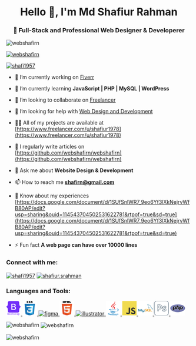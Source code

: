 <h1 align="center">Hello 👋, I'm Md Shafiur Rahman</h1>
<h3 align="center">🎯 Full-Stack and Professional Web Designer & Developerer</h3>

<p align="left"> <img src="https://komarev.com/ghpvc/?username=webshafirn&label=Profile%20views&color=0e75b6&style=flat" alt="webshafirn" /> </p>

<p align="left"> <a href="https://github.com/ryo-ma/github-profile-trophy"><img src="https://github-profile-trophy.vercel.app/?username=webshafirn" alt="webshafirn" /></a> </p>

<p align="left"> <a href="https://twitter.com/shafi1957" target="blank"><img src="https://img.shields.io/twitter/follow/shafi1957?logo=twitter&style=for-the-badge" alt="shafi1957" /></a> </p>

- 🔭 I’m currently working on [Fiverr](https://www.fiverr.com/shafiurrahman_5/buying?source=avatar_menu_profile)

- 🌱 I’m currently learning **JavaScript | PHP | MySQL | WordPress**

- 👯 I’m looking to collaborate on [Freelancer](https://www.freelancer.com/u/shafiur1978)

- 🤝 I’m looking for help with [Web Design and Development](https://www.freelancer.com/u/shafiur1978)

- 👨‍💻 All of my projects are available at [https://www.freelancer.com/u/shafiur1978](https://www.freelancer.com/u/shafiur1978)

- 📝 I regularly write articles on [https://github.com/webshafirn/webshafirn](https://github.com/webshafirn/webshafirn)

- 💬 Ask me about **Website Design & Development**

- 📫 How to reach me **shafirn@gmail.com**

- 📄 Know about my experiences [https://docs.google.com/document/d/1SUfSnlWR7_9eo6Yf3lXkNejrvWfB80AP/edit?usp=sharing&ouid=114543704502531622781&rtpof=true&sd=true](https://docs.google.com/document/d/1SUfSnlWR7_9eo6Yf3lXkNejrvWfB80AP/edit?usp=sharing&ouid=114543704502531622781&rtpof=true&sd=true)

- ⚡ Fun fact **A web page can have over 10000 lines**

<h3 align="left">Connect with me:</h3>
<p align="left">
<a href="https://twitter.com/shafi1957" target="blank"><img align="center" src="https://raw.githubusercontent.com/rahuldkjain/github-profile-readme-generator/master/src/images/icons/Social/twitter.svg" alt="shafi1957" height="30" width="40" /></a>
<a href="https://fb.com/shafiur.srahman" target="blank"><img align="center" src="https://raw.githubusercontent.com/rahuldkjain/github-profile-readme-generator/master/src/images/icons/Social/facebook.svg" alt="shafiur.srahman" height="30" width="40" /></a>
</p>

<h3 align="left">Languages and Tools:</h3>
<p align="left"> <a href="https://getbootstrap.com" target="_blank" rel="noreferrer"> <img src="https://raw.githubusercontent.com/devicons/devicon/master/icons/bootstrap/bootstrap-plain-wordmark.svg" alt="bootstrap" width="40" height="40"/> </a> <a href="https://www.w3schools.com/css/" target="_blank" rel="noreferrer"> <img src="https://raw.githubusercontent.com/devicons/devicon/master/icons/css3/css3-original-wordmark.svg" alt="css3" width="40" height="40"/> </a> <a href="https://www.figma.com/" target="_blank" rel="noreferrer"> <img src="https://www.vectorlogo.zone/logos/figma/figma-icon.svg" alt="figma" width="40" height="40"/> </a> <a href="https://www.w3.org/html/" target="_blank" rel="noreferrer"> <img src="https://raw.githubusercontent.com/devicons/devicon/master/icons/html5/html5-original-wordmark.svg" alt="html5" width="40" height="40"/> </a> <a href="https://www.adobe.com/in/products/illustrator.html" target="_blank" rel="noreferrer"> <img src="https://www.vectorlogo.zone/logos/adobe_illustrator/adobe_illustrator-icon.svg" alt="illustrator" width="40" height="40"/> </a> <a href="https://www.java.com" target="_blank" rel="noreferrer"> <img src="https://raw.githubusercontent.com/devicons/devicon/master/icons/java/java-original.svg" alt="java" width="40" height="40"/> </a> <a href="https://developer.mozilla.org/en-US/docs/Web/JavaScript" target="_blank" rel="noreferrer"> <img src="https://raw.githubusercontent.com/devicons/devicon/master/icons/javascript/javascript-original.svg" alt="javascript" width="40" height="40"/> </a> <a href="https://www.mysql.com/" target="_blank" rel="noreferrer"> <img src="https://raw.githubusercontent.com/devicons/devicon/master/icons/mysql/mysql-original-wordmark.svg" alt="mysql" width="40" height="40"/> </a> <a href="https://www.photoshop.com/en" target="_blank" rel="noreferrer"> <img src="https://raw.githubusercontent.com/devicons/devicon/master/icons/photoshop/photoshop-line.svg" alt="photoshop" width="40" height="40"/> </a> <a href="https://www.php.net" target="_blank" rel="noreferrer"> <img src="https://raw.githubusercontent.com/devicons/devicon/master/icons/php/php-original.svg" alt="php" width="40" height="40"/> </a> </p>

<p><img align="left" src="https://github-readme-stats.vercel.app/api/top-langs?username=webshafirn&show_icons=true&locale=en&layout=compact" alt="webshafirn" /></p>

<p>&nbsp;<img align="center" src="https://github-readme-stats.vercel.app/api?username=webshafirn&show_icons=true&locale=en" alt="webshafirn" /></p>

<p><img align="center" src="https://github-readme-streak-stats.herokuapp.com/?user=webshafirn&" alt="webshafirn" /></p>

